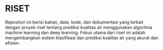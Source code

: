 # RISET
Repositori ini berisi bahan, data, kode, dan dokumentasi yang terkait dengan proyek riset tentang prediksi kualitas air menggunakan algoritma machine learning dan deep learning. Fokus utama dari riset ini adalah mengembangkan sistem klasifikasi dan prediksi kualitas air yang akurat dan efisien.
